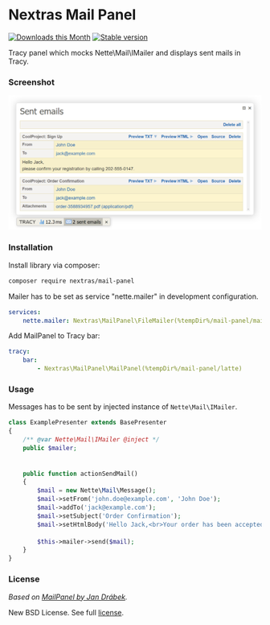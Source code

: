 # Nextras Mail Panel

[![Downloads this Month](https://img.shields.io/packagist/dm/nextras/mail-panel.svg?style=flat)](https://packagist.org/packages/nextras/mail-panel)
[![Stable version](http://img.shields.io/packagist/v/nextras/mail-panel.svg?style=flat)](https://packagist.org/packages/nextras/mail-panel)

Tracy panel which mocks Nette\Mail\IMailer and displays sent mails in Tracy.


### Screenshot

<img src="doc/assets/screenshot.png" width="681">


### Installation

Install library via composer:

```bash
composer require nextras/mail-panel
```

Mailer has to be set as service "nette.mailer" in development configuration.

```yml
services:
	nette.mailer: Nextras\MailPanel\FileMailer(%tempDir%/mail-panel/mails)
```

Add MailPanel to Tracy bar:

```yml
tracy:
	bar:
		- Nextras\MailPanel\MailPanel(%tempDir%/mail-panel/latte)
```


### Usage

Messages has to be sent by injected instance of `Nette\Mail\IMailer`.

```php
class ExamplePresenter extends BasePresenter
{
	/** @var Nette\Mail\IMailer @inject */
	public $mailer;


	public function actionSendMail()
	{
		$mail = new Nette\Mail\Message();
		$mail->setFrom('john.doe@example.com', 'John Doe');
		$mail->addTo('jack@example.com');
		$mail->setSubject('Order Confirmation');
		$mail->setHtmlBody('Hello Jack,<br>Your order has been accepted.');

		$this->mailer->send($mail);
	}
}
```


### License

*Based on [MailPanel by Jan Drábek](https://packagist.org/packages/jandrabek/nette-mailpanel).*

New BSD License. See full [license](license.md).
